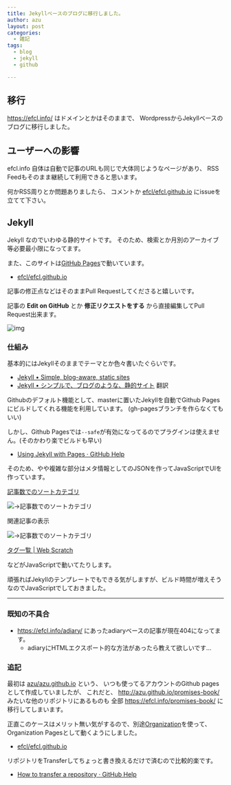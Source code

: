 ```yaml
---
title: Jekyllベースのブログに移行しました。
author: azu
layout: post
categories:
  - 雑記
tags:
  - blog
  - jekyll
  - github

---
```


## 移行

https://efcl.info/ はドメインとかはそのままで、
WordpressからJekyllベースのブログに移行しました。

## ユーザーへの影響

efcl.info 自体は自動で記事のURLも同じで大体同じようなページがあり、
RSS Feedもそのまま継続して利用できると思います。

何かRSS周りとか問題ありましたら、
コメントか [efcl/efcl.github.io](https://github.com/efcl/efcl.github.io/ "efcl/efcl.github.io") にissueを立てて下さい。

## Jekyll

Jekyll なのでいわゆる静的サイトです。
そのため、検索とか月別のアーカイブ等必要最小限になってます。

また、このサイトは[GitHub Pages](https://pages.github.com/ "GitHub Pages")で動いています。

* [efcl/efcl.github.io](https://github.com/efcl/efcl.github.io/ "efcl/efcl.github.io")

記事の修正点などはそのままPull Requestしてくださると嬉しいです。

記事の **Edit on GitHub** とか **修正リクエストをする** から直接編集してPull Request出来ます。

![img](https://efcl.info/wp-content/uploads/2014/07/2014-07-06_22-21-03.jpg)

### 仕組み

基本的にはJekyllそのままでテーマとか色々書いたぐらいです。

* [Jekyll • Simple, blog-aware, static sites](http://jekyllrb.com/ "Jekyll • Simple, blog-aware, static sites")
* [Jekyll • シンプルで、ブログのような、静的サイト](http://jekyllrb-ja.github.io/ "Jekyll • シンプルで、ブログのような、静的サイト") 翻訳

Githubのデフォルト機能として、masterに置いたJekyllを自動でGithub Pagesにビルドしてくれる機能を利用しています。
(gh-pagesブランチを作らなくてもいい)

しかし、Github Pagesでは`--safe`が有効になってるのでプラグインは使えません。(そのかわり楽でビルドも早い)

* [Using Jekyll with Pages · GitHub Help](https://help.github.com/articles/using-jekyll-with-pages#configuration-overrides "Using Jekyll with Pages · GitHub Help")

そのため、やや複雑な部分はメタ情報としてのJSONを作ってJavaScriptでUIを作っています。

[記事数でのソートカテゴリ](https://github.com/efcl/efcl.github.io/blob/master/_includes/recent-categories.html "azu.github.io/_includes/recent-categories.html at master · efcl/efcl.github.io") 

![→記事数でのソートカテゴリ](https://efcl.info/wp-content/uploads/2014/07/2014-07-06_22-05-46.jpg)

関連記事の表示

![→記事数でのソートカテゴリ](https://efcl.info/wp-content/uploads/2014/07/2014-07-06_22-06-39.jpg)

[タグ一覧 | Web Scratch](https://efcl.info/tags/?q=JavaScript "タグ一覧 | Web Scratch")

などがJavaScriptで動いてたりします。

頑張ればJekyllのテンプレートでもできる気がしますが、ビルド時間が増えそうなのでJavaScriptでしておきました。

----

### 既知の不具合

* https://efcl.info/adiary/ にあったadiaryベースの記事が現在404になってます。
    * adiaryにHTMLエクスポート的な方法があったら教えて欲しいです…

### 追記

最初は [azu/azu.github.io](https://github.com/azu/azu.github.io/ "azu/azu.github.io") という、
いつも使ってるアカウントのGithub pagesとして作成していましたが、
これだと、 http://azu.github.io/promises-book/ みたいな他のリポジトリにあるものも
全部 https://efcl.info/promises-book/ に移行してしまいます。

正直このケースはメリット無い気がするので、別途[Organization](https://help.github.com/articles/user-organization-and-project-pages "Organization")を使って、
Organization Pagesとして動くようにしました。

* [efcl/efcl.github.io](https://github.com/efcl/efcl.github.io "efcl/efcl.github.io")

リポジトリをTransferしてちょっと書き換えるだけで済むので比較的楽です。

* [How to transfer a repository · GitHub Help](https://help.github.com/articles/how-to-transfer-a-repository "How to transfer a repository · GitHub Help")
